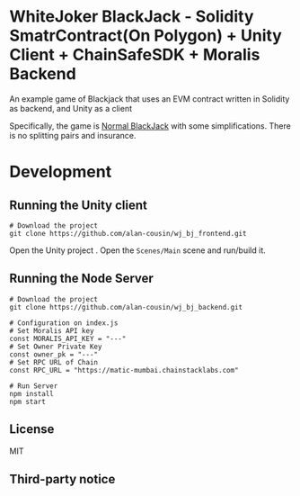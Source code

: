
# WhiteJoker BlackJack - Solidity SmatrContract(On Polygon) + Unity Client + ChainSafeSDK + Moralis Backend

An example game of Blackjack that uses an EVM contract written in Solidity as backend, and Unity as a client

Specifically, the game is [Normal BlackJack](https://bicyclecards.com/how-to-play/blackjack/) with some simplifications. There is no splitting pairs and insurance.

# Development

## Running the Unity client

```
# Download the project
git clone https://github.com/alan-cousin/wj_bj_frontend.git
```
Open the Unity project . Open the `Scenes/Main` scene and run/build it.

## Running the Node Server
```
# Download the project
git clone https://github.com/alan-cousin/wj_bj_backend.git

```
```
# Configuration on index.js
# Set Moralis API key
const MORALIS_API_KEY = "---"
# Set Owner Private Key
const owner_pk = "---"
# Set RPC URL of Chain
const RPC_URL = "https://matic-mumbai.chainstacklabs.com"
```

```
# Run Server
npm install
npm start
```
License
----

MIT

Third-party notice
----

